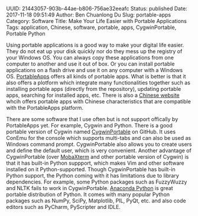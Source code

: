 UUID: 21443057-903b-44ae-b806-756ae32eeafc
Status: published
Date: 2017-11-18 09:51:49
Author: Ben Chuanlong Du
Slug: portable-apps
Category: Software
Title: Make Your Life Easier with Portable Applications
Tags: application, Chinese, software, portable, apps, CygwinPortable, Portable Python

Using portable applications is a good way to make your digital life easier. 
They do not eat up your disk quickly nor do they mess up the registry of your Windows OS.
You can always copy these applications from one computer to another and use it out of box.
Or you can install portable applications on a flash drive 
and use it on any computer with a Windows OS.
[PortableApps](http://www.portableapps.com/) offers all kinds of portable apps.
What is better is that it also offers a plotform 
which integrate many functionalities together 
such as installing portable apps (directly from the repository), 
updating portable apps, 
searching for installed apps, etc.
There is also a [Chinese website](http://www.portableappc.com/) 
whcih offers portable apps with Chinese characteristics 
that are compatible with the PortableApps platform. 

There are some software that I use often 
but is not support offically by PortableApps yet.
For example, Cygwin and Python.
There is a good portable version of Cygwin named 
[CygwinPortable](https://github.com/CybeSystems/CygwinPortable)
on GitHub.
It uses ConEmu for the console which supports multi-tabs 
and can also be used as Windows command prompt. 
CygwinPortable also allows you to create users and define the default user, 
which is very convenient.
Another advantage of CygwinPortable 
(over [MobaXterm](http://mobaxterm.mobatek.net/) and other portable version of Cygwin)
is that it has built-in Python suppport,
which makes Vim and other software installed on it Python-supported.
Though CygwinPortable has built-in Python support, 
the Python coming with it has limitations due to library dependencies.
For example, 
some Python packages such as FuzzyWuzzy and NLTK fails to work in CygwinPortable.
[Anaconda Python](http://portablepython.com/) is great portable distribution of Python.
It comes with many popular Python packages 
such as NumPy, SciPy, Matplotlib, PIL, PyQt, etc.
and also code editors such as PyCharm, PyScripter and IDLE.

